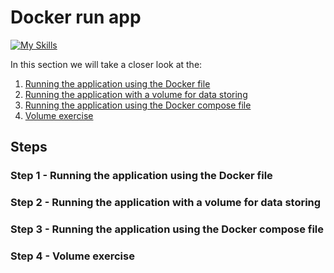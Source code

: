 # Docker run app
[![My Skills](https://skillicons.dev/icons?i=docker,powershell)](https://skillicons.dev)

In this section we will take a closer look at the:
1. [Running the application using the Docker file](#step-1---running-the-application-using-the-docker-file)
2. [Running the application with a volume for data storing](#step-2---running-the-application-with-a-volume-for-data-storing)
3. [Running the application using the Docker compose file](#step-3---running-the-application-using-the-docker-compose-file)
4. [Volume exercise](#step-4---volume-exercise)

## Steps

### Step 1 - Running the application using the Docker file
### Step 2 - Running the application with a volume for data storing
### Step 3 - Running the application using the Docker compose file
### Step 4 - Volume exercise
